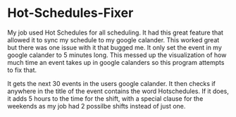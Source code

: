 # Hot-Schedules-Fixer
My job used Hot Schedules for all scheduling. It had this great feature that allowed it to sync my schedule to my google calander. This worked great but there was one issue with it that bugged me. It only set the event in my google calander to 5 minutes long. This messed up the visualization of how much time an event takes up in google calanders so this program attempts to fix that.

It gets the next 30 events in the users google calander. It then checks if anywhere in the title of the event contains the word Hotschedules. If it does, it adds 5 hours to the time for the shift, with a special clause for the weekends as my job had 2 possilbe shifts instead of just one.
